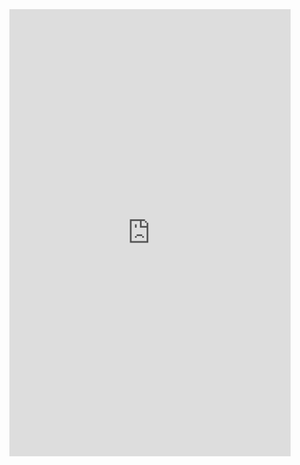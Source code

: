 <iframe class="repl" width="100%" height="800px" frameborder="0" src="https://repl.it/@azablan/printUsersWebsites?lite=true"></iframe>
